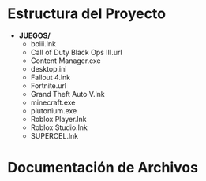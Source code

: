 # Estructura del Proyecto

- **JUEGOS/**
    - boiii.lnk
    - Call of Duty Black Ops III.url
    - Content Manager.exe
    - desktop.ini
    - Fallout 4.lnk
    - Fortnite.url
    - Grand Theft Auto V.lnk
    - minecraft.exe
    - plutonium.exe
    - Roblox Player.lnk
    - Roblox Studio.lnk
    - SUPERCEL.lnk

# Documentación de Archivos

